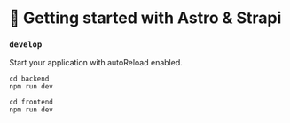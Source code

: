 # 🚀 Getting started with Astro & Strapi

### `develop`

Start your application with autoReload enabled.

```
cd backend
npm run dev

cd frontend
npm run dev
```
